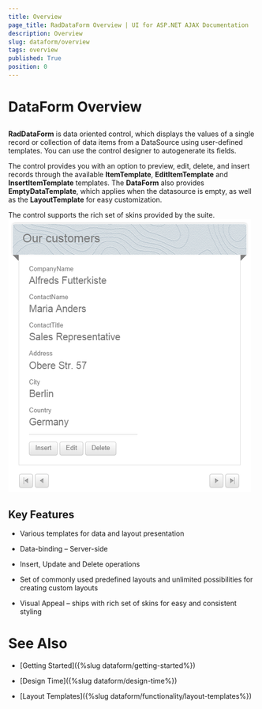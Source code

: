 ```yaml
---
title: Overview
page_title: RadDataForm Overview | UI for ASP.NET AJAX Documentation
description: Overview
slug: dataform/overview
tags: overview
published: True
position: 0
---
```


# DataForm Overview


## 

**RadDataForm** is data oriented control, which displays the values of a single record or collection of data items from a DataSource using user-defined templates. You can use the control designer to autogenerate its fields.

The control provides you with an option to preview, edit, delete, and insert records through the available **ItemTemplate**, **EditItemTemplate** and **InsertItemTemplate** templates. The **DataForm** also provides **EmptyDataTemplate**, which applies when the datasource is empty, as well as the **LayoutTemplate** for easy customization.

The control supports the rich set of skins provided by the suite.
![dataform-overview](images/dataform-overview.png)

## Key Features

* Various templates for data and layout presentation

* Data-binding – Server-side

* Insert, Update and Delete operations

* Set of commonly used predefined layouts and unlimited possibilities for creating custom layouts

* Visual Appeal – ships with rich set of skins for easy and consistent styling

# See Also

 * [Getting Started]({%slug dataform/getting-started%})

 * [Design Time]({%slug dataform/design-time%})

 * [Layout Templates]({%slug dataform/functionality/layout-templates%})
